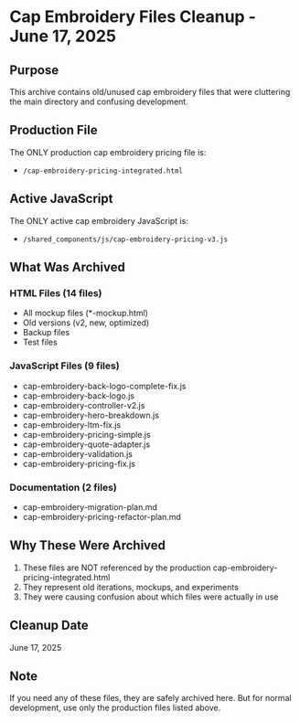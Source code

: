 # Cap Embroidery Files Cleanup - June 17, 2025

## Purpose
This archive contains old/unused cap embroidery files that were cluttering the main directory and confusing development.

## Production File
The ONLY production cap embroidery pricing file is:
- `/cap-embroidery-pricing-integrated.html`

## Active JavaScript
The ONLY active cap embroidery JavaScript is:
- `/shared_components/js/cap-embroidery-pricing-v3.js`

## What Was Archived

### HTML Files (14 files)
- All mockup files (*-mockup.html)
- Old versions (v2, new, optimized)
- Backup files
- Test files

### JavaScript Files (9 files)
- cap-embroidery-back-logo-complete-fix.js
- cap-embroidery-back-logo.js
- cap-embroidery-controller-v2.js
- cap-embroidery-hero-breakdown.js
- cap-embroidery-ltm-fix.js
- cap-embroidery-pricing-simple.js
- cap-embroidery-quote-adapter.js
- cap-embroidery-validation.js
- cap-embroidery-pricing-fix.js

### Documentation (2 files)
- cap-embroidery-migration-plan.md
- cap-embroidery-pricing-refactor-plan.md

## Why These Were Archived
1. These files are NOT referenced by the production cap-embroidery-pricing-integrated.html
2. They represent old iterations, mockups, and experiments
3. They were causing confusion about which files were actually in use

## Cleanup Date
June 17, 2025

## Note
If you need any of these files, they are safely archived here. But for normal development, use only the production files listed above.